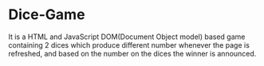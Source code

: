 # Dice-Game
It is a HTML and JavaScript DOM(Document Object model) based game containing 2 dices which produce different number whenever the page is refreshed, and based on the number on the dices the winner is announced.
